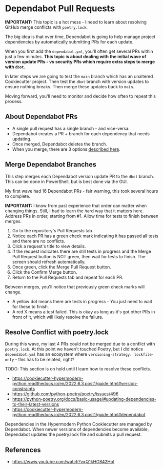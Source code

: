 # Dependabot Pull Requests

**IMPORTANT:** This topic is a hot mess - I need to learn about resolving GitHub merge conflicts with `poetry.lock`.

The big idea is that over time, Dependabot is going to help manage project dependencies by automatically submitting PRs for each update.

When you first add the `dependabot.yml`, you'll often get several PRs within just a few minutes. **This topic is about dealing with the initial wave of version update PRs - vs security PRs which require extra steps to merge with `dbot`.**

In later steps we are going to test the `main` branch which has an unaltered Cookiecutter project. Then test the `dbot` branch with version updates to ensure nothing breaks. Then merge these updates back to `main`.

Moving forward, you'll need to monitor and decide how often to repeat this process.

## About Dependabot PRs

- A single pull request has a single branch - and vice-versa.
- Dependabot creates a PR + branch for each dependency that needs updating.
- Once merged, Dependabot deletes the branch.
- When you merge, there are 3 options [described here](https://docs.github.com/en/pull-requests/collaborating-with-pull-requests/incorporating-changes-from-a-pull-request/about-pull-request-merges).

## Merge Dependabot Branches

This step merges each Dependabot version update PR to the `dbot` branch. This can be done in PowerShell, but is best done via the GUI.

My first wave had 16 Dependabot PRs - fair warning, this took several hours to complete.

**IMPORTANT:** I know from past experience that order can matter when changing things. Still, I had to learn the hard way that it matters here. Address PRs in order, starting from #1. Allow time for tests to finish between merges.

1. Go to the repository's Pull Requests tab.
2. Notice each PR has a green check mark indicating it has passed all tests and there are no conflicts.
3. Click a request's title to view details.
4. If the request indicates there are still tests in progress and the Merge Pull Request button is NOT green, then wait for tests to finish. The screen should refresh automatically.
5. Once green, click the Merge Pull Request button.
6. Click the Confirm Merge button.
7. Return to the Pull Requests tab and repeat for each PR.

Between merges, you'll notice that previously green check marks will change.

- A yellow dot means there are tests in progress - You just need to wait for these to finish.
- A red X means a test failed. This is okay as long as it's got other PRs in front of it, which will likely resolve the failure.

## Resolve Conflict with poetry.lock

During this wave, my last 4 PRs could not be merged due to a conflict with `poetry.lock`. At this point we haven't touched Poetry, but I did notice `dependabot.yml` has an ecosystem where `versioning-strategy: lockfile-only` - this has to be related, right?

TODO: This section is on hold until I learn how to resolve these conflicts.

- https://cookiecutter-hypermodern-python.readthedocs.io/en/2022.6.3.post1/guide.html#version-constraints
- https://github.com/python-poetry/poetry/issues/496
- https://python-poetry.org/docs/basic-usage/#updating-dependencies-to-their-latest-versions
- https://cookiecutter-hypermodern-python.readthedocs.io/en/2022.6.3.post1/guide.html#dependabot

Dependencies in the Hypermodern Python Cookiecutter are managed by Dependabot. When newer versions of dependencies become available, Dependabot updates the poetry.lock file and submits a pull request.

## References

- https://www.youtube.com/watch?v=Q1kHG842HoI
